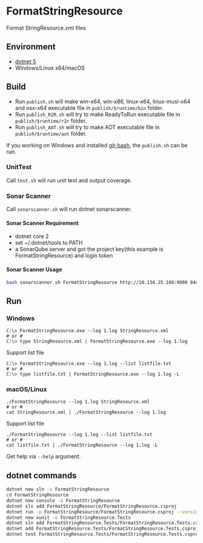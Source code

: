 # FormatStringResource

Format StringResource.xml files

## Environment

- [dotnet 5](https://dotnet.microsoft.com/download/dotnet/5.0)
- Windows/Linux x64/macOS

## Build

- Run `publish.sh` will make win-x64, win-x86, linux-x64, linux-musl-x64 and osx-x64 executable file in
`publish/$runtime/bin` folder.
- Run `publish_R2R.sh` will try to make ReadyToRun executable file in
`publish/$runtime/r2r` folder.
- Run `publish_AOT.sh` will try to make AOT executable file in
`publish/$runtime/aot` folder.

If you working on Windows and installed [git-bash](https://git-scm.com/download/win), the `publish.sh` can be run.

### UnitTest

Call `test.sh` will run unit test and output coverage.

### Sonar Scanner

Call `sonarscanner.sh` will run dotnet sonarscanner.

#### Sonar Scanner Requirement

- dotnet core 2
- set ~/.dotnet/tools to PATH
- a SonarQube server
  and got the project key(this example is FormatStringResource) and login token

#### Sonar Scanner Usage

```sh
bash sonarscanner.sh FormatStringResource http://10.134.25.140:9000 84467e15b5edac31b021c135a439b08226406f35 
```

## Run

### Windows

```text
C:\> FormatStringResource.exe --log 1.log StringResource.xml
# or #
C:\> type StringResource.xml | FormatStringResource.exe --log 1.log
```

Support list file

```text
C:\> FormatStringResource.exe --log 1.log --list listfile.txt
# or #
C:\> type listfile.txt | FormatStringResource.exe --log 1.log -L
```

### macOS/Linux

```text
./FormatStringResource --log 1.log StringResource.xml
# or #
cat StringResource.xml | ./FormatStringResource --log 1.log
```

Support list file

```text
./FormatStringResource --log 1.log --list listfile.txt
# or #
cat listfile.txt | ./FormatStringResource --log 1.log -L
```

Get help via `--help` argument.

## dotnet commands

```sh
dotnet new sln -o FormatStringResource
cd FormatStringResource
dotnet new console -o FormatStringResource
dotnet sln add FormatStringResource/FormatStringResource.csproj
dotnet run -p FormatStringResource/FormatStringResource.csproj --version
dotnet new xunit -o FormatStringResource.Tests
dotnet sln add FormatStringResource.Tests/FormatStringResource.Tests.csproj
dotnet add FormatStringResource.Tests/FormatStringResource.Tests.csproj reference FormatStringResource/FormatStringResource.csproj
dotnet test FormatStringResource.Tests/FormatStringResource.Tests.csproj
```

